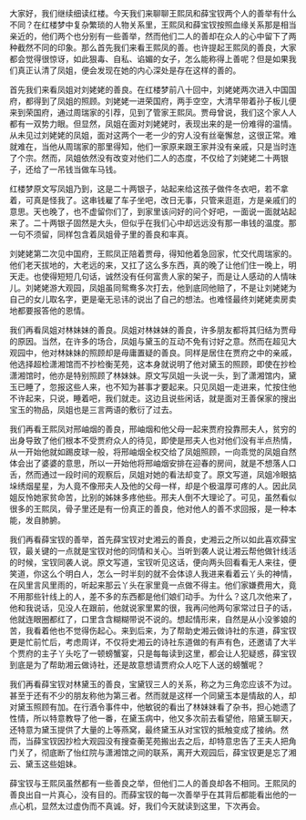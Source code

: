 
大家好，我们继续细读红楼。今天我们来聊聊王熙凤和薛宝钗两个人的善举有什么不同？在红楼梦中复杂繁琐的人物关系里，王熙凤和薛宝钗按照血缘关系那是相当亲近的，他们两个也分别有一些善举，然而他们二人的善却在众人的心中留下了两种截然不同的印象。那么首先我们来看王熙凤的善。也许提起王熙凤的善良，大家都会觉得很惊讶，如此狠毒、自私、谄媚的女子，怎么能称得上善呢？但是如果我们真正认清了凤姐，便会发现在她的内心深处是存在这样的善的。

首先我们来看凤姐对刘姥姥的善良。在红楼梦前八十回中，刘姥姥两次进入中国国府，都得到了凤姐的照顾。刘姥姥一进荣国府，两手空空，大清早带着孙子板儿便来到荣国府，通过周瑞家的引荐，见到了管家王熙凤。贾母曾说，我们这个家人人都有一双势力眼。但显然，凤姐在面对刘姥姥时，表现出来的是一份难得的温情。从未见过刘姥姥的凤姐，面对这两个一老一少的穷人没有丝毫懈怠，这很正常。难就难在，当他从周瑞家的那里得知，他们一家原来跟王家并没有亲戚，只是当时连了个宗。然而，凤姐依然没有改变对他们二人的态度，不仅给了刘姥姥二十两银子，还给了一吊钱当做车马钱。

红楼梦原文写凤姐乃到，这是二十两银子，站起来给这孩子做件冬衣吧，若不拿着，可真是怪我了。这串钱雇了车子坐吧，改日无事，只管来逛逛，方是亲戚们的意思。天也晚了，也不虚留你们了，到家里该问好的问个好吧，一面说一面就站起来了。二十两银子固然是大头，但似乎在我们心中却远远没有那一串钱的温度。那一句不须留，同样包含着凤姐骨子里的善良和率真。

刘姥姥第二次见中国府，王熙凤正陪着贾母，得知他着急回家，忙交代周瑞家的。他们老天拔地的，大老远的来，又扛了这么多东西，真的晚了让他们住一晚上，明天走。也使得短短几句话，诚然没有任何富贵人家的架子，而是让人感动的人情味儿。刘姥姥游大观园，凤姐虽同鸳鸯多次打去，他到底同他赔了，不是让刘姥姥为自己的女儿取名字，更是毫无忌讳的说出了自己的想法。也难怪最终刘姥姥卖房卖地都要报答他的恩情。

我们再看凤姐对林妹妹的善良。凤姐对林妹妹的善良，许多朋友都将其归结为贾母的原因。当然，在许多的场合，凤姐与黛玉的互动不免有讨好之意。然而在超见大观园中，他对林妹妹的照顾却是毋庸置疑的善良。同样是居住在贾府之中的亲戚，他选择超检潇湘馆而不抄检衡芜苑，这本身就说明了他对黛玉的照顾，即使在抄检潇湘馆时，他亦是特别照顾了林妹妹。原文写凤姐一头说一头，到了潇湘馆内，黛玉已睡了，忽报这些人来，也不知为甚事才要起来。只见凤姐一走进来，忙按住他不许起来，只说，睡着吧，我们就走。这边且说些闲话，就是面对王善保家的搜出宝玉的物品，凤姐也是三言两语的敷衍了过去。

我们再看王熙凤对邢岫烟的善良，邢岫烟和他父母一起来贾府投靠邢夫人，贫穷的出身导致了他们根本不受贾府众人的待见，即使是邢夫人也对他们没有半点热情，从一开始他就如踢皮球一般，将邢岫烟全权交给了凤姐照顾，一向乖觉的凤姐自然体会出了婆婆的意思，所以一开始他将邢岫烟安排在迎春的房间，就是不想落人口舌，然而通过一段时间的观察后，凤姐对她的看法却变了。原文写道，凤姐冷眼掂垛绣烟星星，为人竟不像邢夫人及他的父母一样，却是个极温厚可疼的人。因此凤姐反怜她家贫命苦，比别的姊妹多疼他些。邢夫人倒不大理论了。可见，虽然看似很多的王熙凤，骨子里还是有一份真正的善良，他对他人的善不求回报，是一种本能，发自肺腑。

我们再看薛宝钗的善举，首先薛宝钗对史湘云的善良，史湘云之所以如此喜欢薛宝钗，最关键的一点就是宝钗对他的同情和关心。当听到袭人说让湘云帮他做针线活的时候，宝钗同袭人说。原文写道，宝钗听见这话，便向两头回看看无人来往，便笑道，你这么个明白人，怎么一时半刻的就不会体谅人我进来看着云丫头的神情，在风里言风里雨的，听起来那云丫头在家里竟一点做不得主。他们家嫌费用大，竟不用那些针线上的人，差不多的东西都是他们娘们动手。为什么？这几次他来了，他和我说话，见没人在跟前，他就说家里累的很，我再问他两句家常过日子的话，他就连眼圈都红了，口里含含糊糊带说不说的。想起情形来，自然是从小没爹娘的苦，我看着他也不觉得伤起心。来到后来，为了帮助史湘云做诗社的东道，薛宝钗更是忙前忙后，考虑周详，不仅将史湘云的诗社东道做的有声有色，还邀请了大半个贾府的主子丫头吃了一顿螃蟹宴，只是每每读到这里，都会让人犯疑惑，薛宝钗到底是为了帮助湘云做诗社，还是故意想请贾府众人吃下人送的螃蟹呢？

我们再看薛宝钗对林黛玉的善良，宝黛钗三人的关系，称之为三角恋应该不为过。甚至于还有不少的朋友称他为第三者。然而就是这样一个同黛玉本是情敌的人，却对黛玉照顾有加。在行酒令事件中，他敏锐的看出了林妹妹看了杂书，担心她遗了性情，所以特意教导了他一番，在黛玉病中，他又多次前去看望他，陪黛玉聊天，还特意为黛玉提供了大量的上等燕窝，最终黛玉从对宝钗的抵触变成了接纳。然而，当薛宝钗因抄检大观园没有搜查蘅芜苑搬出去之后，却特意忠告了王夫人把角门关了，彻底断了怡红院与潇湘馆之间的联系，离开大观园后，薛宝钗更是忘了湘云、黛玉这些姐妹。

薛宝钗与王熙凤虽然都有一些善良之举，但他们二人的善良却各不相同。王熙凤的善良出自一片真心，没有目的。而薛宝钗的每一次善举乎在其背后都能看出他的一点心机，显然太过虚伪而不真诚。好，我们今天就读到这里，下次再会。


